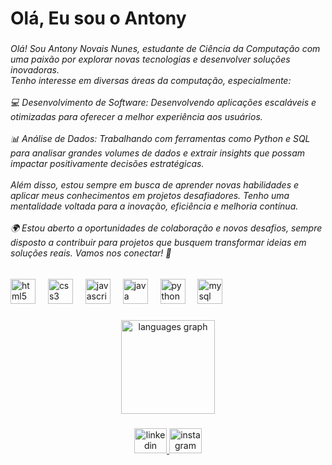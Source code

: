 <h1 align="left">Olá, Eu sou o Antony</h1>

###

<h6 align="left">Olá! Sou Antony Novais Nunes, estudante de Ciência da Computação com uma paixão por explorar novas tecnologias e desenvolver soluções inovadoras.<br>Tenho interesse em diversas áreas da computação, especialmente:<br><br>💻 Desenvolvimento de Software: Desenvolvendo aplicações escaláveis e otimizadas para oferecer a melhor experiência aos usuários.<br><br>📊 Análise de Dados: Trabalhando com ferramentas como Python e SQL para analisar grandes volumes de dados e extrair insights que possam impactar positivamente decisões estratégicas.<br><br>Além disso, estou sempre em busca de aprender novas habilidades e aplicar meus conhecimentos em projetos desafiadores. Tenho uma mentalidade voltada para a inovação, eficiência e melhoria contínua.<br><br>🌍 Estou aberto a oportunidades de colaboração e novos desafios, sempre disposto a contribuir para projetos que busquem transformar ideias em soluções reais. Vamos nos conectar! 🚀</h6>

###

<div align="left">
  <img src="https://cdn.jsdelivr.net/gh/devicons/devicon/icons/html5/html5-original.svg" height="40" alt="html5 logo"  />
  <img width="12" />
  <img src="https://cdn.jsdelivr.net/gh/devicons/devicon/icons/css3/css3-original.svg" height="40" alt="css3 logo"  />
  <img width="12" />
  <img src="https://cdn.jsdelivr.net/gh/devicons/devicon/icons/javascript/javascript-original.svg" height="40" alt="javascript logo"  />
  <img width="12" />
  <img src="https://cdn.jsdelivr.net/gh/devicons/devicon/icons/java/java-original-wordmark.svg" height="40" alt="java logo"  />
  <img width="12" />
  <img src="https://cdn.jsdelivr.net/gh/devicons/devicon/icons/python/python-original-wordmark.svg" height="40" alt="python logo"  />
  <img width="12" />
  <img src="https://cdn.jsdelivr.net/gh/devicons/devicon/icons/mysql/mysql-original-wordmark.svg" height="40" alt="mysql logo"  />
</div>

###

<div align="center">
  <img src="https://github-readme-stats.vercel.app/api/top-langs?username=ognovais&locale=en&hide_title=false&layout=compact&card_width=320&langs_count=5&theme=dracula&hide_border=false&order=2" height="150" alt="languages graph"  />
</div>

###

<div align="center">
  <a href="https://www.linkedin.com/in/antony-novais-6a6220306/" target="_blank">
    <img src="https://raw.githubusercontent.com/maurodesouza/profile-readme-generator/master/src/assets/icons/social/linkedin/default.svg" width="52" height="40" alt="linkedin logo"  />
  </a>
  <a href="https://www.instagram.com/ognovais/" target="_blank">
    <img src="https://raw.githubusercontent.com/maurodesouza/profile-readme-generator/master/src/assets/icons/social/instagram/default.svg" width="52" height="40" alt="instagram logo"  />
  </a>
</div>

###
